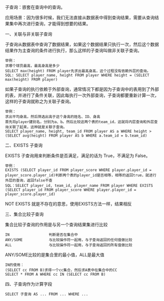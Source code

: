 子查询：嵌套在查询中的查询。

应用场景：因为很多时候，我们无法直接从数据表中得到查询结果，需要从查询结果集中再次进行查询，才能得到想要的结果。

一、关联与非关联子查询

子查询从数据表中查询了数据结果，如果这个数据结果只执行一次，然后这个数据结果作为主查询的条件进行执行，那么这样的子查询叫做非关联子查询。

```
举例：
求哪个球员最高，最高身高是多少
SELECT max(height) FROM player先求出最高身高，这个过程没有依赖外层的查询。
SQL: SELECT player_name, height FROM player WHERE height = (SELECT max(height) FROM player)
```

如果子查询的执行依赖于外部查询，通常情况下都是因为子查询中的表用到了外部的表，并进行了条件关联，因此每执行一次外部查询，子查询都要重新计算一次，这样的子查询就称之为关联子查询。

```
举例：
求出平均身高，然后筛选出高于这个身高的姓名、ID、身高
首先将player建别名，分别为a、b。然后比较这两个表的team_id，这就将内层查询和外层查询关联了起来，这种就是关联子查询。
SELECT player_name, height, team_id FROM player AS a WHERE height > (SELECT avg(height) FROM player AS b WHERE a.team_id = b.team_id)
```

二、EXISTS 子查询

EXISTS 子查询用来判断条件是否满足，满足的话为 True，不满足为 False。

```
举例：
EXISTS (SELECT player_id FROM player_score WHERE player.player_id = player_score.player_id)判断两个表的player_id是否相等，相等的返回true，就进行外层的查询，返回false不查
SQL：SELECT player_id, team_id, player_name FROM player WHERE EXISTS (SELECT player_id FROM player_score WHERE player.player_id = player_score.player_id)
```

NOT EXISTS 就是不存在的意思，使用EXISTS方法一样，结果相反

三、集合比较子查询

集合比较子查询的作用是与另一个查询结果集进行比较

```
IN					判断是否在集合中
ANY/SOME			与比较操作符一起用，与子查询返回的任何值做比较
ALL					与比较操作符一起用，与子查询返回的所有值做比较
```

ANY/SOME比较的是集合里的最小值，ALL是最大值

```
IN的使用：
(SELECT cc FROM B)求得一个cc集合，然后求A表中在集合中的CC
SELECT * FROM A WHERE cc IN (SELECT cc FROM B)
```

四、子查询作为计算字段

```
SELECT 子查询 AS ... FROM ... WHERE ...
```
















